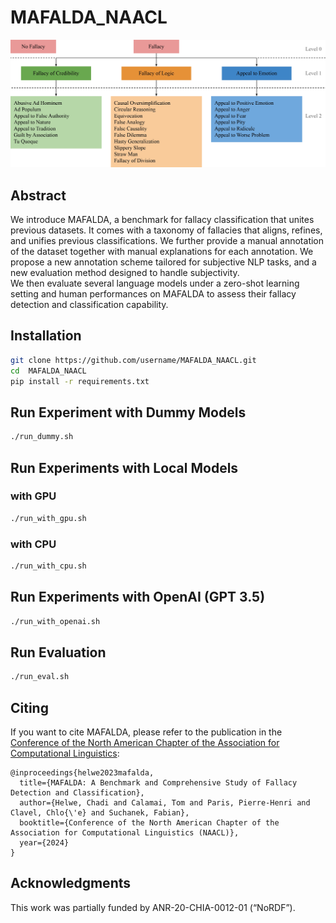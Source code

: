 # MAFALDA_NAACL

<img src="assets/vertical_taxonomy_page.jpg">

## Abstract
We introduce MAFALDA, a benchmark for fallacy classification that unites previous datasets. It comes with a taxonomy of fallacies that aligns, refines, and unifies previous classifications. We further provide a manual annotation of the dataset together with manual explanations for each annotation. We propose a new annotation scheme tailored for subjective NLP tasks, and a new evaluation method designed to handle subjectivity.<br/>
We then evaluate several language models under a zero-shot learning setting and human performances on MAFALDA to assess their fallacy detection and classification capability. 

## Installation
```bash
git clone https://github.com/username/MAFALDA_NAACL.git
cd  MAFALDA_NAACL
pip install -r requirements.txt
```

## Run Experiment with Dummy Models
```bash
./run_dummy.sh
```

## Run Experiments with Local Models

### with GPU
```bash
./run_with_gpu.sh
```

### with CPU
```bash
./run_with_cpu.sh
```
## Run Experiments with OpenAI (GPT 3.5)
```bash
./run_with_openai.sh
```

## Run Evaluation
```bash
./run_eval.sh
```

## Citing

If you want to cite MAFALDA, please refer to the publication in the [Conference of the North American Chapter of the Association for Computational Linguistics](https://2024.naacl.org/):

```code
@inproceedings{helwe2023mafalda,
  title={MAFALDA: A Benchmark and Comprehensive Study of Fallacy Detection and Classification},
  author={Helwe, Chadi and Calamai, Tom and Paris, Pierre-Henri and Clavel, Chlo{\'e} and Suchanek, Fabian},
  booktitle={Conference of the North American Chapter of the Association for Computational Linguistics (NAACL)},
  year={2024}
}
```

## Acknowledgments

This work was partially funded by ANR-20-CHIA-0012-01 (“NoRDF”).

<!-- 
N.B: Code tested with Python 3.9.12 -->
